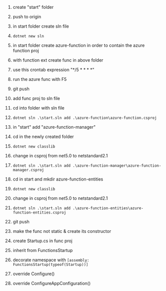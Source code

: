 1. create "start" folder
1. push to origin
1. in start folder create sln file
1. `dotnet new sln`
1. in start folder create azure-function in order to contain the azure function proj
1. with function ext create func in above folder
1. use this crontab expression "\*/5 \* \* \* \*"
1. run the azure func with F5
1. git push
1. add func proj to sln file
1. cd into folder with sln file
1. `dotnet sln .\start.sln add .\azure-function\azure-function.csproj`
1. in "start" add "azure-function-manager"
1. cd in the newly created folder
1. `dotnet new classlib`
1. change in csproj from net5.0 to netstandard2.1
1. `dotnet sln .\start.sln add .\azure-function-manager\azure-function-manager.csproj`
1. cd in start and mkdir azure-function-entities
1. `dotnet new classlib`
1. change in csproj from net5.0 to netstandard2.1
1. `dotnet sln .\start.sln add .\azure-function-entities\azure-function-entities.csproj`
1. git push

1. make the func not static & create its constructor
1. create Startup.cs in func proj
1. inherit from FunctionsStartup
1. decorate namespace with `[assembly: FunctionsStartup(typeof(Startup))]`
1. override Configure()
1. override ConfigureAppConfiguration()
